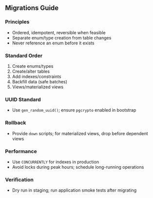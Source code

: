 ## Migrations Guide

### Principles
- Ordered, idempotent, reversible when feasible
- Separate enum/type creation from table changes
- Never reference an enum before it exists

### Standard Order
1) Create enums/types
2) Create/alter tables
3) Add indexes/constraints
4) Backfill data (safe batches)
5) Views/materialized views

### UUID Standard
- Use `gen_random_uuid()`; ensure `pgcrypto` enabled in bootstrap

### Rollback
- Provide `down` scripts; for materialized views, drop before dependent views

### Performance
- Use `CONCURRENTLY` for indexes in production
- Avoid locks during peak hours; schedule long-running operations

### Verification
- Dry run in staging; run application smoke tests after migrating


